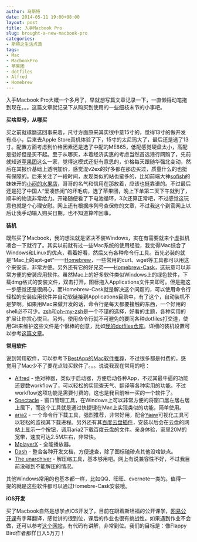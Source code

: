 ```yaml
---
author: 马斯特
date: 2014-05-11 19:00+08:00
layout: post
title: 入手Macbook Pro
slug: brought-a-new-macbook-pro
categories:
- 斯特之生活点滴
tags:
- Mac
- MacbookPro
- 苹果团
- dotfiles
- Alfred
- Homebrew
---
```


入手Macbook Pro大概一个多月了，早就想写篇文章记录一下，一直懒得动笔拖到现在。。。这篇文章就记录下从购买到使用的一些细枝末节的小事吧。

<!--more-->

**买啥型号，从哪买**

买之前就琢磨这回事来着，尺寸方面原来其实很中意15寸的，觉得13寸的做开发有点小，后来去Apple Store真机体验了下，15寸的太尼玛大了，最后还是选了13寸。配置方面考虑到价格因素还是选了中配的ME865，低配感觉硬盘太小，高配是挺好但是买不起。至于从哪买，本着经济实惠的考虑当然首选港行网购了，先前就知道[苹果团](http://appletuan.com)这么一家，觉得这模式还挺有意思的，价格每天跟随华强北变动，然后在其报价基础上透明加价，感觉混v2ex的好多都在那边买过，质量什么的也挺有保障的。后来关注了一段时间，发现类似的站也蛮多的，比如前端大神[sofish](https://twitter.com/sofish)的妹妹开的[小闷的水果店](http://appled.cc)，哥哥的名气和信用在那放着，应该也挺靠谱的。不过最后还是犯了中国人“爱凑热闹”的坏毛病，选了苹果团，晚上下单第二天下午就到了，顺丰的物流非常给力。开箱随便看了下电池循环，3次还算正常吧，不过感觉这玩意也就是个心理安慰。网上还有根据序列号查保修的文章，不过我这个到官网上以后让我手动输入购买日期，也不知道算咋回事。

**装机**

既然买了Macbook，我的想法就是坚决不装Windows，实在有需要就来个虚拟机凑合一下就行了。其实以前就有过一些Mac系统的使用经验，我觉得Mac综合了Windows和Linux的优点，看着好看，然后又有各种命令行工具。首先必装的就是“Mac上的apt-get”——[Homebrew](http://brew.sh/)，一些常用的curl、wget等工具都可以用这个来安装，非常方便。另外还有它的好兄弟——[Homebrew-Cask](https://github.com/caskroom/homebrew-cask)，这玩意可以非常方便的安装应用软件。虽然Mac上的好多软件类似Windows上的绿色软件，下载dmg格式的安装文件，双击打开，图标拖入Applications文件夹即可。但是拖这一步感觉还是很闹心，而Homebrew-Cask就是解决这个问题的，可以使用命令行轻松的安装应用软件并自动软链接到Applications目录中，有了这个，自动装机不是梦啊。如果用Mac来做开发的话，命令行是每天都要接触的东西，一个好用的shell必不可少。[zsh](http://www.zsh.org/)和[oh-my-zsh](https://github.com/robbyrussell/oh-my-zsh)是一个不错的选择，好看的主题，各种实用的扩展让你赏心悦目。另外，使用命令行就不可避免的要同各种dotfiles打交道，使用Git来维护这些文件是个很棒的创意，比如[我的dotfiles仓库](https://github.com/PinkyJie/dotfiles)。详细的装机设置可以参考[这篇文章](http://www.yangzhiping.com/tech/mac-dev.html)。

**常用软件**

说到常用软件，可以参考下[BestApp的Mac软件推荐](https://github.com/hzlzh/Best-App/blob/master/README.md)，不过很多都是付费的，感觉用了Mac少不了要花点钱买软件了。。。说说我现在常用的吧：

* [Alfred](http://www.alfredapp.com/) - 绝对神器，类似于启动器，方便启动各种App，不过其最牛逼的功能还要数workflow了，可以轻松的实现查天气、翻译等各种实用的功能。不过workflow这项功能是需要付费的，这也是我目前唯一买的一个软件了。
* [Spectacle](http://spectacleapp.com/) - 窗口管理工具，在Windows上可以非常方便的将窗口居左居右居上居下，而这个工具就是通过快捷键在Mac上实现类似的功能，简单使用。
* [aria2](http://aria2.sourceforge.net/) - 一个命令行下载工具，强烈推荐，非常好用，配合[Yaaw](https://github.com/binux/yaaw)可视化工具可以轻松的监视其下载进程。另外还有其[百度云盘插件](https://chrome.google.com/webstore/detail/mblmc%E8%BF%85%E9%9B%B7%E7%A6%BB%E7%BA%BFqq%E6%97%8B%E9%A3%8E%E7%99%BE%E5%BA%A6%E7%BD%91%E7%9B%98360%E4%BA%91%E7%9B%98%E7%AD%89ar/iamaphkapjbdhhpdapkalhanifedeged)，安装以后会在云盘的网站上显示一个按钮，调用aria2下载百度云盘的文件。亲身体验，家里20M的宽带，速度可达2.5M左右，非常快。
* [MplayerX](http://mplayerx.org/) - 全能播放器。
* [Dash](http://kapeli.com/dash) - 整合各种开发文档，方便速查，除了图标磕碜点其他没啥缺点。
* [The unarchiver](http://wakaba.c3.cx/s/apps/unarchiver) - 解压缩工具，基本够用吧。网上有说兼容性不好，不过我目前没碰到不能解压的情况。

其他Windows常用的也基本都一样，比如QQ、旺旺、evernote一类的。值得一提的就是这些软件都可以通过Homebre-Cask安装哦。

**iOS开发**

买了Macbook自然是想学点iOS开发了，目前在跟着斯坦福的公开课学，[网易公开课](http://open.163.com/special/opencourse/ios7.html)有字幕翻译，感觉讲的很到位，课后的作业也很有挑战性。如果遇到作业不会做，还可以参考[这个网站](http://cs193p.m2m.at/)，有代码有讲解，非常到位。我们的目标是：像Flappy Bird作者那样日入5万刀！














